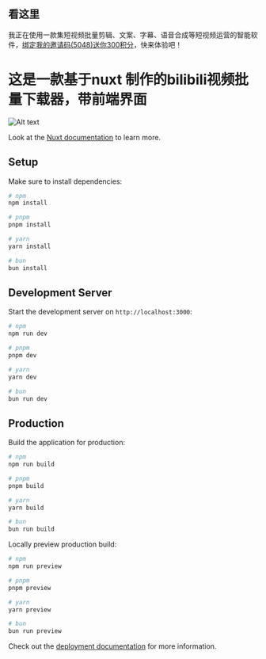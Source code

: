 
## 看这里
我正在使用一款集短视频批量剪辑、文案、字幕、语音合成等短视频运营的智能软件，[绑定我的邀请码(5048)送你300积分](https://web.aimix.pro/?user_id=5048)，快来体验吧！

# 这是一款基于nuxt 制作的bilibili视频批量下载器，带前端界面
![Alt text](./微信截图_20241206155758.png)

Look at the [Nuxt documentation](https://nuxt.com/docs/getting-started/introduction) to learn more.

## Setup

Make sure to install dependencies:

```bash
# npm
npm install

# pnpm
pnpm install

# yarn
yarn install

# bun
bun install
```

## Development Server

Start the development server on `http://localhost:3000`:

```bash
# npm
npm run dev

# pnpm
pnpm dev

# yarn
yarn dev

# bun
bun run dev
```

## Production

Build the application for production:

```bash
# npm
npm run build

# pnpm
pnpm build

# yarn
yarn build

# bun
bun run build
```

Locally preview production build:

```bash
# npm
npm run preview

# pnpm
pnpm preview

# yarn
yarn preview

# bun
bun run preview
```

Check out the [deployment documentation](https://nuxt.com/docs/getting-started/deployment) for more information.
